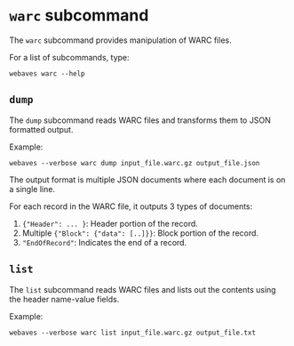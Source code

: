 # `warc` subcommand

The `warc` subcommand provides manipulation of WARC files.

For a list of subcommands, type:

    webaves warc --help

## `dump`

The `dump` subcommand reads WARC files and transforms them to JSON formatted output.

Example:

    webaves --verbose warc dump input_file.warc.gz output_file.json

The output format is multiple JSON documents where each document is on a single line.

For each record in the WARC file, it outputs 3 types of documents:

1. `{"Header": ... }`: Header portion of the record.
2. Multiple `{"Block": {"data": [..]}}`: Block portion of the record.
3. `"EndOfRecord"`: Indicates the end of a record.

## `list`

The `list` subcommand reads WARC files and lists out the contents using the header name-value fields.

Example:

    webaves --verbose warc list input_file.warc.gz output_file.txt
